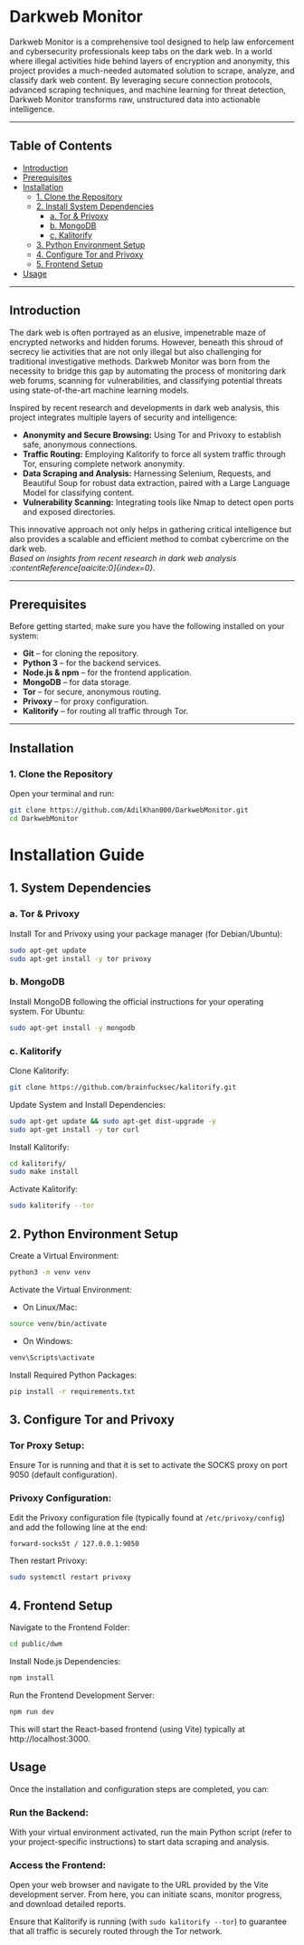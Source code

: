 # Darkweb Monitor

Darkweb Monitor is a comprehensive tool designed to help law enforcement and cybersecurity professionals keep tabs on the dark web. In a world where illegal activities hide behind layers of encryption and anonymity, this project provides a much-needed automated solution to scrape, analyze, and classify dark web content. By leveraging secure connection protocols, advanced scraping techniques, and machine learning for threat detection, Darkweb Monitor transforms raw, unstructured data into actionable intelligence.

---

## Table of Contents

- [Introduction](#introduction)
- [Prerequisites](#prerequisites)
- [Installation](#installation)
  - [1. Clone the Repository](#1-clone-the-repository)
  - [2. Install System Dependencies](#2-install-system-dependencies)
    - [a. Tor & Privoxy](#a-tor--privoxy)
    - [b. MongoDB](#b-mongodb)
    - [c. Kalitorify](#c-kalitorify)
  - [3. Python Environment Setup](#3-python-environment-setup)
  - [4. Configure Tor and Privoxy](#4-configure-tor-and-privoxy)
  - [5. Frontend Setup](#5-frontend-setup)
- [Usage](#usage)

---

## Introduction

The dark web is often portrayed as an elusive, impenetrable maze of encrypted networks and hidden forums. However, beneath this shroud of secrecy lie activities that are not only illegal but also challenging for traditional investigative methods. Darkweb Monitor was born from the necessity to bridge this gap by automating the process of monitoring dark web forums, scanning for vulnerabilities, and classifying potential threats using state-of-the-art machine learning models.

Inspired by recent research and developments in dark web analysis, this project integrates multiple layers of security and intelligence:
- **Anonymity and Secure Browsing:** Using Tor and Privoxy to establish safe, anonymous connections.
- **Traffic Routing:** Employing Kalitorify to force all system traffic through Tor, ensuring complete network anonymity.
- **Data Scraping and Analysis:** Harnessing Selenium, Requests, and Beautiful Soup for robust data extraction, paired with a Large Language Model for classifying content.
- **Vulnerability Scanning:** Integrating tools like Nmap to detect open ports and exposed directories.

This innovative approach not only helps in gathering critical intelligence but also provides a scalable and efficient method to combat cybercrime on the dark web.  
*Based on insights from recent research in dark web analysis :contentReference[oaicite:0]{index=0}.*

---

## Prerequisites

Before getting started, make sure you have the following installed on your system:

- **Git** – for cloning the repository.
- **Python 3** – for the backend services.
- **Node.js & npm** – for the frontend application.
- **MongoDB** – for data storage.
- **Tor** – for secure, anonymous routing.
- **Privoxy** – for proxy configuration.
- **Kalitorify** – for routing all traffic through Tor.

---

## Installation

### 1. Clone the Repository

Open your terminal and run:
```bash
git clone https://github.com/AdilKhan000/DarkwebMonitor.git
cd DarkwebMonitor
```
# Installation Guide

## 1. System Dependencies

### a. Tor & Privoxy
Install Tor and Privoxy using your package manager (for Debian/Ubuntu):
```bash
sudo apt-get update
sudo apt-get install -y tor privoxy
```

### b. MongoDB
Install MongoDB following the official instructions for your operating system. For Ubuntu:
```bash
sudo apt-get install -y mongodb
```

### c. Kalitorify
Clone Kalitorify:
```bash
git clone https://github.com/brainfucksec/kalitorify.git
```

Update System and Install Dependencies:
```bash
sudo apt-get update && sudo apt-get dist-upgrade -y
sudo apt-get install -y tor curl
```

Install Kalitorify:
```bash
cd kalitorify/
sudo make install
```

Activate Kalitorify:
```bash
sudo kalitorify --tor
```

## 2. Python Environment Setup

Create a Virtual Environment:
```bash
python3 -m venv venv
```

Activate the Virtual Environment:
- On Linux/Mac:
```bash
source venv/bin/activate
```
- On Windows:
```bash
venv\Scripts\activate
```

Install Required Python Packages:
```bash
pip install -r requirements.txt
```

## 3. Configure Tor and Privoxy

### Tor Proxy Setup:
Ensure Tor is running and that it is set to activate the SOCKS proxy on port 9050 (default configuration).

### Privoxy Configuration:
Edit the Privoxy configuration file (typically found at `/etc/privoxy/config`) and add the following line at the end:
```
forward-socks5t / 127.0.0.1:9050
```

Then restart Privoxy:
```bash
sudo systemctl restart privoxy
```

## 4. Frontend Setup

Navigate to the Frontend Folder:
```bash
cd public/dwm
```

Install Node.js Dependencies:
```bash
npm install
```

Run the Frontend Development Server:
```bash
npm run dev
```
This will start the React-based frontend (using Vite) typically at http://localhost:3000.

## Usage

Once the installation and configuration steps are completed, you can:

### Run the Backend:
With your virtual environment activated, run the main Python script (refer to your project-specific instructions) to start data scraping and analysis.

### Access the Frontend:
Open your web browser and navigate to the URL provided by the Vite development server. From here, you can initiate scans, monitor progress, and download detailed reports.

Ensure that Kalitorify is running (with `sudo kalitorify --tor`) to guarantee that all traffic is securely routed through the Tor network.
